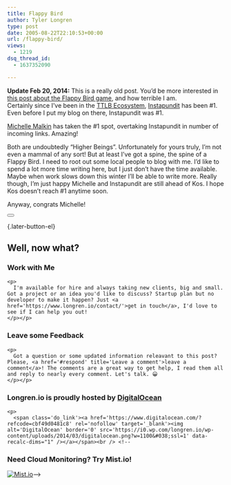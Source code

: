 ```yaml
---
title: Flappy Bird
author: Tyler Longren
type: post
date: 2005-08-22T22:10:53+00:00
url: /flappy-bird/
views:
  - 1219
dsq_thread_id:
  - 1637352090

---
```

**Update Feb 20, 2014:** This is a really old post. You&#8217;d be more interested in [this post about the Flappy Bird game][1], and how terrible I am.  
Certainly since I&#8217;ve been in the [TTLB Ecosystem][2], [Instapundit][3] has been #1. Even before I put my blog on there, Instapundit was #1.

[Michelle Malkin][4] has taken the #1 spot, overtaking Instapundit in number of incoming links. Amazing!

Both are undoubtedly &#8220;Higher Beings&#8221;. Unfortunately for yours truly, I&#8217;m not even a mammal of any sort! But at least I&#8217;ve got a spine, the spine of a Flappy Bird. I need to root out some local people to blog with me. I&#8217;d like to spend a lot more time writing here, but I just don&#8217;t have the time available. Maybe when work slows down this winter I&#8217;ll be able to write more. Really though, I&#8217;m just happy Michelle and Instapundit are still ahead of Kos. I hope Kos doesn&#8217;t reach #1 anytime soon.

Anyway, congrats Michelle! 

<div class="wpulike wpulike-default " >
  <div class="wp_ulike_general_class wp_ulike_is_not_liked">
    <button type="button"
					aria-label="Like Button"
					data-ulike-id="1976"
					data-ulike-nonce="0eb90f9632"
					data-ulike-type="likeThis"
					data-ulike-template="wpulike-default"
					data-ulike-display-likers="0"
					data-ulike-disable-pophover="0"
					class="wp_ulike_btn wp_ulike_put_image wp_likethis_1976"></button><span class="count-box"></span>
  </div>
</div>

[][5]{.later-button-el}

<div class='what-next'>
  <h2>
    Well, now what?
  </h2>
  
  <div class='hire'>
    <h3>
      Work with Me
    </h3>
    
    <p>
      I'm available for hire and always taking new clients, big and small. Got a project or an idea you'd like to discuss? Startup plan but no developer to make it happen? Just <a href='https://www.longren.io/contact/'>get in touch</a>, I'd love to see if I can help you out!
    </p></p>
  </div>
  
  <div class='hire'>
    <h3>
      Leave some Feedback
    </h3>
    
    <p>
      Got a question or some updated information releavant to this post? Please, <a href='#respond' title='Leave a comment'>leave a comment</a>! The comments are a great way to get help, I read them all and reply to nearly every comment. Let's talk. 😀
    </p></p>
  </div>
  
  <div class='now-what-bottom-ad'>
    <h3>
      Longren.io is proudly hosted by <a href='https://www.digitalocean.com/?refcode=cbf49d0481c8'>DigitalOcean</a>
    </h3>
    
    <p>
      <span class='do_link'><a href='https://www.digitalocean.com/?refcode=cbf49d0481c8' rel='nofollow' target='_blank'><img alt='DigitalOcean' border='0' src='https://i0.wp.com/longren.io/wp-content/uploads/2014/03/digitalocean.png?w=1100&#038;ssl=1' data-recalc-dims="1" /></a></span><br /> <!--

<h3>Need Cloud Monitoring? Try Mist.io!</h3>

<span class='do_link'><a href='http://mist.io/?ref=tyler' rel='nofollow' target='_blank'><img alt='Mist.io' border='0' src='https://i0.wp.com/longren.io/wp-content/uploads/2014/04/mistio.jpg?w=1100&#038;ssl=1' data-recalc-dims="1"></a></span>--></div> </div>

 [1]: http://www.longren.org/still-terrible-at-flappy-bird/
 [2]: http://www.truthlaidbear.com/ecosystem.php
 [3]: http://instapundit.com/
 [4]: http://michellemalkin.com/archives/003335.htm
 [5]: #